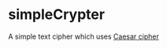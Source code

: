 # simpleCrypter
A simple text cipher which uses [Caesar cipher](https://en.wikipedia.org/wiki/Caesar_cipher)

